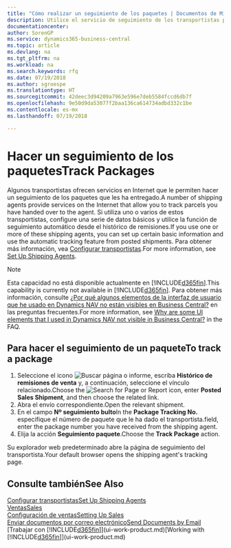 ```yaml
---
title: "Cómo realizar un seguimiento de los paquetes | Documentos de Microsoft"
description: Utilice el servicio de seguimiento de los transportistas para ver el progreso de una entrega.
documentationcenter: 
author: SorenGP
ms.service: dynamics365-business-central
ms.topic: article
ms.devlang: na
ms.tgt_pltfrm: na
ms.workload: na
ms.search.keywords: rfq
ms.date: 07/19/2018
ms.author: sgroespe
ms.translationtype: HT
ms.sourcegitcommit: 42deec3d94209a7963e596e7deb5584fccd6db7f
ms.openlocfilehash: 9e50d9da53077f2baa136ca614734adbd332c1be
ms.contentlocale: es-mx
ms.lasthandoff: 07/19/2018

---
```

# <a name="track-packages"></a><span data-ttu-id="e2479-103">Hacer un seguimiento de los paquetes</span><span class="sxs-lookup"><span data-stu-id="e2479-103">Track Packages</span></span>
<span data-ttu-id="e2479-104">Algunos transportistas ofrecen servicios en Internet que le permiten hacer un seguimiento de los paquetes que les ha entregado.</span><span class="sxs-lookup"><span data-stu-id="e2479-104">A number of shipping agents provide services on the Internet that allow you to track parcels you have handed over to the agent.</span></span> <span data-ttu-id="e2479-105">Si utiliza uno o varios de estos transportistas, configure una serie de datos básicos y utilice la función de seguimiento automático desde el histórico de remisiones.</span><span class="sxs-lookup"><span data-stu-id="e2479-105">If you use one or more of these shipping agents, you can set up certain basic information and use the automatic tracking feature from posted shipments.</span></span> <span data-ttu-id="e2479-106">Para obtener más información, vea [Configurar transportistas](sales-how-to-set-up-shipping-agents.md).</span><span class="sxs-lookup"><span data-stu-id="e2479-106">For more information, see [Set Up Shipping Agents](sales-how-to-set-up-shipping-agents.md).</span></span>  

> [!NOTE]
> <span data-ttu-id="e2479-107">Esta capacidad no está disponible actualmente en [!INCLUDE[d365fin](includes/d365fin_md.md)].</span><span class="sxs-lookup"><span data-stu-id="e2479-107">This capability is currently not available in [!INCLUDE[d365fin](includes/d365fin_md.md)].</span></span> <span data-ttu-id="e2479-108">Para obtener más información, consulte [¿Por qué algunos elementos de la interfaz de usuario que he usado en Dynamics NAV no están visibles en Business Central?](https://docs.microsoft.com/en-us/dynamics365/business-central/across-faq#why-are-some-ui-elements-that-i-used-in-dynamics-nav-not-visible-in-) en las preguntas frecuentes.</span><span class="sxs-lookup"><span data-stu-id="e2479-108">For more information, see [Why are some UI elements that I used in Dynamics NAV not visible in Business Central?](https://docs.microsoft.com/en-us/dynamics365/business-central/across-faq#why-are-some-ui-elements-that-i-used-in-dynamics-nav-not-visible-in-) in the FAQ.</span></span>

## <a name="to-track-a-package"></a><span data-ttu-id="e2479-109">Para hacer el seguimiento de un paquete</span><span class="sxs-lookup"><span data-stu-id="e2479-109">To track a package</span></span>
1. <span data-ttu-id="e2479-110">Seleccione el icono ![Buscar página o informe](media/ui-search/search_small.png "icono Buscar página o informe"), escriba **Histórico de remisiones de venta** y, a continuación, seleccione el vínculo relacionado.</span><span class="sxs-lookup"><span data-stu-id="e2479-110">Choose the ![Search for Page or Report](media/ui-search/search_small.png "Search for Page or Report icon") icon, enter **Posted Sales Shipment**, and then choose the related link.</span></span>
2. <span data-ttu-id="e2479-111">Abra el envío correspondiente.</span><span class="sxs-lookup"><span data-stu-id="e2479-111">Open the relevant shipment.</span></span>
3. <span data-ttu-id="e2479-112">En el campo **Nº seguimiento bulto**</span><span class="sxs-lookup"><span data-stu-id="e2479-112">In the **Package Tracking No.**</span></span> <span data-ttu-id="e2479-113">especifique el número de paquete que le ha dado el transportista.</span><span class="sxs-lookup"><span data-stu-id="e2479-113">field, enter the package number you have received from the shipping agent.</span></span>
4. <span data-ttu-id="e2479-114">Elija la acción **Seguimiento paquete**.</span><span class="sxs-lookup"><span data-stu-id="e2479-114">Choose the **Track Package** action.</span></span>

<span data-ttu-id="e2479-115">Su explorador web predeterminado abre la página de seguimiento del transportista.</span><span class="sxs-lookup"><span data-stu-id="e2479-115">Your default browser opens the shipping agent's tracking page.</span></span>

## <a name="see-also"></a><span data-ttu-id="e2479-116">Consulte también</span><span class="sxs-lookup"><span data-stu-id="e2479-116">See Also</span></span>
[<span data-ttu-id="e2479-117">Configurar transportistas</span><span class="sxs-lookup"><span data-stu-id="e2479-117">Set Up Shipping Agents</span></span>](sales-how-to-set-up-shipping-agents.md)  
[<span data-ttu-id="e2479-118">Ventas</span><span class="sxs-lookup"><span data-stu-id="e2479-118">Sales</span></span>](sales-manage-sales.md)  
[<span data-ttu-id="e2479-119">Configuración de ventas</span><span class="sxs-lookup"><span data-stu-id="e2479-119">Setting Up Sales</span></span>](sales-setup-sales.md)  
[<span data-ttu-id="e2479-120">Enviar documentos por correo electrónico</span><span class="sxs-lookup"><span data-stu-id="e2479-120">Send Documents by Email</span></span>](ui-how-send-documents-email.md)  
<span data-ttu-id="e2479-121">[Trabajar con [!INCLUDE[d365fin](includes/d365fin_md.md)]](ui-work-product.md)</span><span class="sxs-lookup"><span data-stu-id="e2479-121">[Working with [!INCLUDE[d365fin](includes/d365fin_md.md)]](ui-work-product.md)</span></span>

